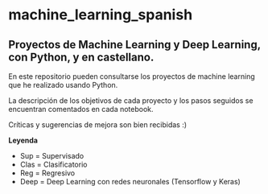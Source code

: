 # machine_learning_spanish
## Proyectos de Machine Learning y Deep Learning, con Python, y en castellano.

En este repositorio pueden consultarse los proyectos de machine learning que he realizado usando Python.

La descripción de los objetivos de cada proyecto y los pasos seguidos se encuentran comentados en cada notebook. 

Críticas y sugerencias de mejora son bien recibidas :)

**Leyenda**
* Sup = Supervisado
* Clas = Clasificatorio
* Reg = Regresivo
* Deep = Deep Learning con redes neuronales (Tensorflow y Keras)
